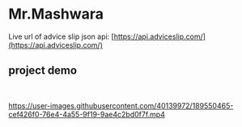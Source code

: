 # Mr.Mashwara

Live url of advice slip json api: [https://api.adviceslip.com/](https://api.adviceslip.com/)

## project demo

<br />

https://user-images.githubusercontent.com/40139972/189550465-cef426f0-76e4-4a55-9f19-9ae4c2bd0f7f.mp4
